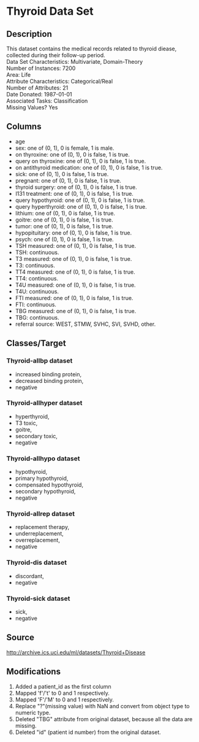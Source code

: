 # Thyroid Data Set

## Description

This dataset contains the medical records related to thyroid diease, collected during their follow-up period.\
Data Set Characteristics: Multivariate, Domain-Theory\
Number of Instances: 7200\
Area: Life\
Attribute Characteristics: Categorical/Real\
Number of Attributes: 21\
Date Donated: 1987-01-01\
Associated Tasks: Classification\
Missing Values? Yes

## Columns
- age
- sex: one of (0, 1), 0 is female, 1 is male.
- on thyroxine: one of (0, 1), 0 is false, 1 is true.
- query on thyroxine: one of (0, 1), 0 is false, 1 is true.
- on antithyroid medication: one of (0, 1), 0 is false, 1 is true.
- sick: one of (0, 1), 0 is false, 1 is true.
- pregnant: one of (0, 1), 0 is false, 1 is true.
- thyroid surgery: one of (0, 1), 0 is false, 1 is true.
- I131 treatment: one of (0, 1), 0 is false, 1 is true.
- query hypothyroid: one of (0, 1), 0 is false, 1 is true.
- query hyperthyroid: one of (0, 1), 0 is false, 1 is true.
- lithium: one of (0, 1), 0 is false, 1 is true.
- goitre: one of (0, 1), 0 is false, 1 is true.
- tumor: one of (0, 1), 0 is false, 1 is true.
- hypopituitary: one of (0, 1), 0 is false, 1 is true.
- psych: one of (0, 1), 0 is false, 1 is true.
- TSH measured: one of (0, 1), 0 is false, 1 is true.
- TSH: continuous.
- T3 measured: one of (0, 1), 0 is false, 1 is true.
- T3: continuous.
- TT4 measured: one of (0, 1), 0 is false, 1 is true.
- TT4: continuous.
- T4U measured: one of (0, 1), 0 is false, 1 is true.
- T4U: continuous.
- FTI measured: one of (0, 1), 0 is false, 1 is true.
- FTI: continuous.
- TBG measured: one of (0, 1), 0 is false, 1 is true.
- TBG: continuous.
- referral source: WEST, STMW, SVHC, SVI, SVHD, other.

## Classes/Target
### Thyroid-allbp dataset
- increased binding protein, 
- decreased binding protein, 
- negative
### Thyroid-allhyper dataset
- hyperthyroid, 
- T3 toxic, 
- goitre, 
- secondary toxic, 
- negative
### Thyroid-allhypo dataset
- hypothyroid, 
- primary hypothyroid, 
- compensated hypothyroid, 
- secondary hypothyroid, 
- negative
### Thyroid-allrep dataset
- replacement therapy, 
- underreplacement, 
- overreplacement,
- negative
### Thyroid-dis dataset
- discordant, 
- negative
### Thyroid-sick dataset
- sick, 
- negative

## Source

http://archive.ics.uci.edu/ml/datasets/Thyroid+Disease

## Modifications

1. Added a patient_id as the first column
2. Mapped 'f'/'t' to 0 and 1 respectively.
3. Mapped 'F'/'M' to 0 and 1 respectively.
4. Replace "?"(missing value) with NaN and convert from object type to numeric type.
5. Deleted "TBG" attribute from original dataset, because all the data are missing.
6. Deleted "id" (patient id number) from the original dataset.